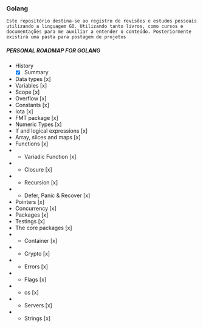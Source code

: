 ### Golang

`Este repositório destina-se ao registro de revisões e estudos pessoais utilizando a linguagem GO. Utilizando tanto livros, como cursos e documentações para me auxiliar a entender o conteúdo. Posteriormente existirá uma pasta para postagem de projetos`

##### PERSONAL ROADMAP FOR GOLANG

- History
  - [x] Summary
- Data types [x]
- Variables [x]
- Scope [x]
- Overflow [x]
- Constants [x]
- Iota [x]
- FMT package [x]
- Numeric Types [x]
- If and logical expressions [x]
- Array, slices and maps [x]
- Functions [x]
- - Variadic Function [x]
- - Closure [x]
- - Recursion [x]
- - Defer, Panic & Recover [x]
- Pointers [x]
- Concurrency [x]
- Packages [x]
- Testings [x]
- The core packages [x]
- - Container [x]
- - Crypto [x]
- - Errors [x]
- - Flags [x]
- - os [x]
- - Servers [x]
- - Strings [x]

